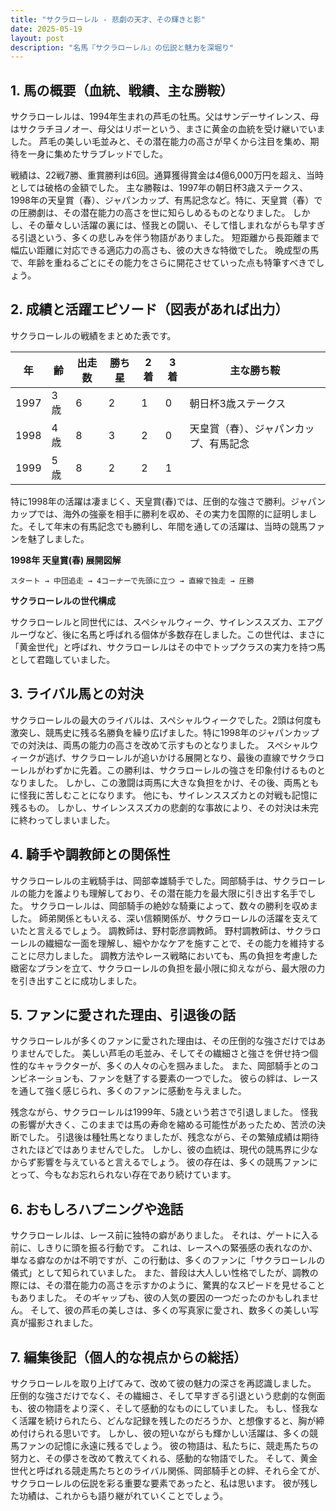 ```yaml
---
title: "サクラローレル - 悲劇の天才、その輝きと影"
date: 2025-05-19
layout: post
description: "名馬『サクラローレル』の伝説と魅力を深堀り"
---
```


## 1. 馬の概要（血統、戦績、主な勝鞍）

サクラローレルは、1994年生まれの芦毛の牡馬。父はサンデーサイレンス、母はサクラチヨノオー、母父はリボーという、まさに黄金の血統を受け継いでいました。  芦毛の美しい毛並みと、その潜在能力の高さが早くから注目を集め、期待を一身に集めたサラブレッドでした。

戦績は、22戦7勝、重賞勝利は6回。通算獲得賞金は4億6,000万円を超え、当時としては破格の金額でした。  主な勝鞍は、1997年の朝日杯3歳ステークス、1998年の天皇賞（春）、ジャパンカップ、有馬記念など。特に、天皇賞（春）での圧勝劇は、その潜在能力の高さを世に知らしめるものとなりました。  しかし、その華々しい活躍の裏には、怪我との闘い、そして惜しまれながらも早すぎる引退という、多くの悲しみを伴う物語がありました。  短距離から長距離まで幅広い距離に対応できる適応力の高さも、彼の大きな特徴でした。  晩成型の馬で、年齢を重ねるごとにその能力をさらに開花させていった点も特筆すべきでしょう。


## 2. 成績と活躍エピソード（図表があれば出力）

サクラローレルの戦績をまとめた表です。

| 年 | 齢 | 出走数 | 勝ち星 | 2着 | 3着 | 主な勝ち鞍 |
|---|---|---|---|---|---|---|
| 1997 | 3歳 | 6 | 2 | 1 | 0 | 朝日杯3歳ステークス |
| 1998 | 4歳 | 8 | 3 | 2 | 0 | 天皇賞（春）、ジャパンカップ、有馬記念 |
| 1999 | 5歳 | 8 | 2 | 2 | 1 |  |


特に1998年の活躍は凄まじく、天皇賞(春)では、圧倒的な強さで勝利。ジャパンカップでは、海外の強豪を相手に勝利を収め、その実力を国際的に証明しました。そして年末の有馬記念でも勝利し、年間を通しての活躍は、当時の競馬ファンを魅了しました。

**1998年 天皇賞(春) 展開図解**

```
スタート → 中団追走 → 4コーナーで先頭に立つ → 直線で独走 → 圧勝
```

**サクラローレルの世代構成**

サクラローレルと同世代には、スペシャルウィーク、サイレンススズカ、エアグルーヴなど、後に名馬と呼ばれる個体が多数存在しました。この世代は、まさに「黄金世代」と呼ばれ、サクラローレルはその中でトップクラスの実力を持つ馬として君臨していました。


## 3. ライバル馬との対決

サクラローレルの最大のライバルは、スペシャルウィークでした。2頭は何度も激突し、競馬史に残る名勝負を繰り広げました。特に1998年のジャパンカップでの対決は、両馬の能力の高さを改めて示すものとなりました。  スペシャルウィークが逃げ、サクラローレルが追いかける展開となり、最後の直線でサクラローレルがわずかに先着。この勝利は、サクラローレルの強さを印象付けるものとなりました。  しかし、この激闘は両馬に大きな負担をかけ、その後、両馬ともに怪我に苦しむことになります。  他にも、サイレンススズカとの対戦も記憶に残るもの。  しかし、サイレンススズカの悲劇的な事故により、その対決は未完に終わってしまいました。


## 4. 騎手や調教師との関係性

サクラローレルの主戦騎手は、岡部幸雄騎手でした。岡部騎手は、サクラローレルの能力を誰よりも理解しており、その潜在能力を最大限に引き出す名手でした。  サクラローレルは、岡部騎手の絶妙な騎乗によって、数々の勝利を収めました。  師弟関係ともいえる、深い信頼関係が、サクラローレルの活躍を支えていたと言えるでしょう。  調教師は、野村彰彦調教師。  野村調教師は、サクラローレルの繊細な一面を理解し、細やかなケアを施すことで、その能力を維持することに尽力しました。  調教方法やレース戦略においても、馬の負担を考慮した緻密なプランを立て、サクラローレルの負担を最小限に抑えながら、最大限の力を引き出すことに成功しました。


## 5. ファンに愛された理由、引退後の話

サクラローレルが多くのファンに愛された理由は、その圧倒的な強さだけではありませんでした。  美しい芦毛の毛並み、そしてその繊細さと強さを併せ持つ個性的なキャラクターが、多くの人々の心を掴みました。  また、岡部騎手とのコンビネーションも、ファンを魅了する要素の一つでした。  彼らの絆は、レースを通して強く感じられ、多くのファンに感動を与えました。

残念ながら、サクラローレルは1999年、5歳という若さで引退しました。  怪我の影響が大きく、このままでは馬の寿命を縮める可能性があったため、苦渋の決断でした。  引退後は種牡馬となりましたが、残念ながら、その繁殖成績は期待されたほどではありませんでした。  しかし、彼の血統は、現代の競馬界に少なからず影響を与えていると言えるでしょう。  彼の存在は、多くの競馬ファンにとって、今もなお忘れられない存在であり続けています。


## 6. おもしろハプニングや逸話

サクラローレルは、レース前に独特の癖がありました。  それは、ゲートに入る前に、しきりに頭を振る行動です。  これは、レースへの緊張感の表れなのか、単なる癖なのかは不明ですが、この行動は、多くのファンに「サクラローレルの儀式」として知られていました。  また、普段は大人しい性格でしたが、調教の際には、その潜在能力の高さを示すかのように、驚異的なスピードを見せることもありました。  そのギャップも、彼の人気の要因の一つだったのかもしれません。  そして、彼の芦毛の美しさは、多くの写真家に愛され、数多くの美しい写真が撮影されました。


## 7. 編集後記（個人的な視点からの総括）

サクラローレルを取り上げてみて、改めて彼の魅力の深さを再認識しました。  圧倒的な強さだけでなく、その繊細さ、そして早すぎる引退という悲劇的な側面も、彼の物語をより深く、そして感動的なものにしていました。  もし、怪我なく活躍を続けられたら、どんな記録を残したのだろうか、と想像すると、胸が締め付けられる思いです。  しかし、彼の短いながらも輝かしい活躍は、多くの競馬ファンの記憶に永遠に残るでしょう。  彼の物語は、私たちに、競走馬たちの努力と、その儚さを改めて教えてくれる、感動的な物語でした。  そして、黄金世代と呼ばれる競走馬たちとのライバル関係、岡部騎手との絆、それら全てが、サクラローレルの伝説を彩る重要な要素であったと、私は思います。  彼が残した功績は、これからも語り継がれていくことでしょう。
